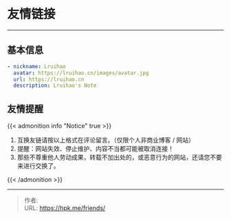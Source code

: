 # 友情链接


<!-- When you set data `friends.yml` in `yourProject/data/` directory, it will be automatically loaded here. -->

---

<!-- You can define additional content below for this page. -->

## 基本信息

```yaml
- nickname: Lruihao
  avatar: https://lruihao.cn/images/avatar.jpg
  url: https://lruihao.cn
  description: Lruihao's Note
```

## 友情提醒

{{< admonition info "Notice" true >}}

1. 互换友链请按以上格式在评论留言。（仅限个人非商业博客 / 网站）
2. 提醒：网站失效、停止维护、内容不当都可能被取消连接！
3. 那些不尊重他人劳动成果，转载不加出处的，或恶意行为的网站，还请您不要来进行交换了。

{{< /admonition >}}


---

> 作者:   
> URL: https://hpk.me/friends/  


